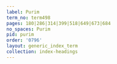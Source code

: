 ```yaml
---
label: Purim
term_no: term498
pages: 180|286|314|399|518|649|673|684
no_spaces: Purim
pid: purim
order: '0796'
layout: generic_index_term
collection: index-headings
---
```

